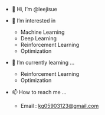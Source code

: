 - 👋 Hi, I’m @leejisue
- 👀 I’m interested in 
  - Machine Learning
  - Deep Learning
  - Reinforcement Learning
  - Optimization
  
- 🌱 I’m currently learning ...
  - Reinforcement Learning
  - Optimization
  
- 📫 How to reach me ...
  - Email : kg05903123@gmail.com

<!---
leejisue/leejisue is a ✨ special ✨ repository because its `README.md` (this file) appears on your GitHub profile.
You can click the Preview link to take a look at your changes.
--->
